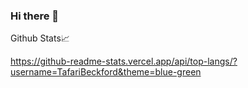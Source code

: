 ### Hi there 👋





Github Stats:chart_with_upwards_trend:

https://github-readme-stats.vercel.app/api/top-langs/?username=TafariBeckford&theme=blue-green

<!--
**TafariBeckford/TafariBeckford** is a ✨ _special_ ✨ repository because its `README.md` (this file) appears on your GitHub profile.

Here are some ideas to get you started:

- 🔭 I’m currently working on ...
- 🌱 I’m currently learning ...
- 👯 I’m looking to collaborate on ...
- 🤔 I’m looking for help with ...
- 💬 Ask me about ...
- 📫 How to reach me: ...
- 😄 Pronouns: ...
- ⚡ Fun fact: ...
-->
